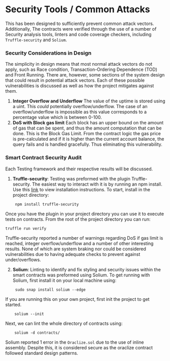 # Security Tools / Common Attacks
 This has been designed to sufficiently prevent common attack vectors. Additionally, The contracts were verified through the use of a number of Security analysis tools, linters and code coverage checkers, including `Truffle-security` and `Solium`. 

### Security Considerations in Design
The simplicity in design means that most normal attack vectors do not apply, such as Race condition, Transaction-Ordering Dependence (TOD) and Front Running. There are, however, some sections of the system design that could result in potential attack vectors. Each of these possible vulnerabilities is discussed as well as how the project mitigates against them.

1. **Integer Overflow and Underflow**
The value of the uptime is stored using a uint. This *could* potentially overflow/underflow. The case of an overflow/underflow is impossible as this value corresponds to a percentage value which is between 0-100.
2. **DoS with Block gas limit**
Each block has an upper bound on the amount of gas that can be spent, and thus the amount computation that can be done. This is the Block Gas Limit. From the contract logic the gas price is pre-calculated and if it is higher than the current account balance, the query fails and is handled gracefully. Thus eliminating this vulnerability.

### Smart Contract Security Audit
Each Testing framework and their respective results will be discussed.


1. **Truffle-security**: Testing was preformed with the plugin Truffle-security. The easiest way to interact with it is by running an npm install. Use this [link](https://github.com/ConsenSys/truffle-security) to view installation instructions. To start, install in the project directory:

        npm install truffle-security

Once you have the plugin in your project directory you can use it to execute tests on contracts. From the root of the project directory you can run:

    truffle run verify

Truffle-security reported a number of warnings regarding DoS if gas limit is reached, integer overflow/underflow and a number of other interesting results. None of which are system braking nor could be considered vulnerabilities due to having adequate checks to prevent against under/overflows.  

2. **Solium**: Linting to identify and fix styling and security issues within the smart contracts was preformed using Solium. To get running with Solium, first install it on your local machine using:
    
        sudo snap install solium --edge    
If you are running this on your own project, first init the project to get started.

        solium --init


Next, we can lint the whole directory of contracts using:

        solium -d contracts/

Solium reported 1 error in the `Oraclize.sol` due to the use of inline assembly. Despite this, it is considered secure as the oraclize contract followed standard design patterns.


